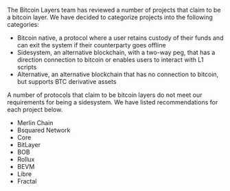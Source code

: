 The Bitcoin Layers team has reviewed a number of projects that claim to be a bitcoin layer. We have decided to categorize projects into the following categories:

- Bitcoin native, a protocol where a user retains custody of their funds and can exit the system if their counterparty goes offline
- Sidesystem, an alternative blockchain, with a two-way peg, that has a direction connection to bitcoin or enables users to interact with L1 scripts
- Alternative, an alternative blockchain that has no connection to bitcoin, but supports BTC derivative assets

A number of protocols that claim to be bitcoin layers do not meet our requirements for being a sidesystem. We have listed recommendations for each project below.

- Merlin Chain
- Bsquared Network
- Core
- BitLayer
- BOB
- Rollux
- BEVM
- Libre
- Fractal
